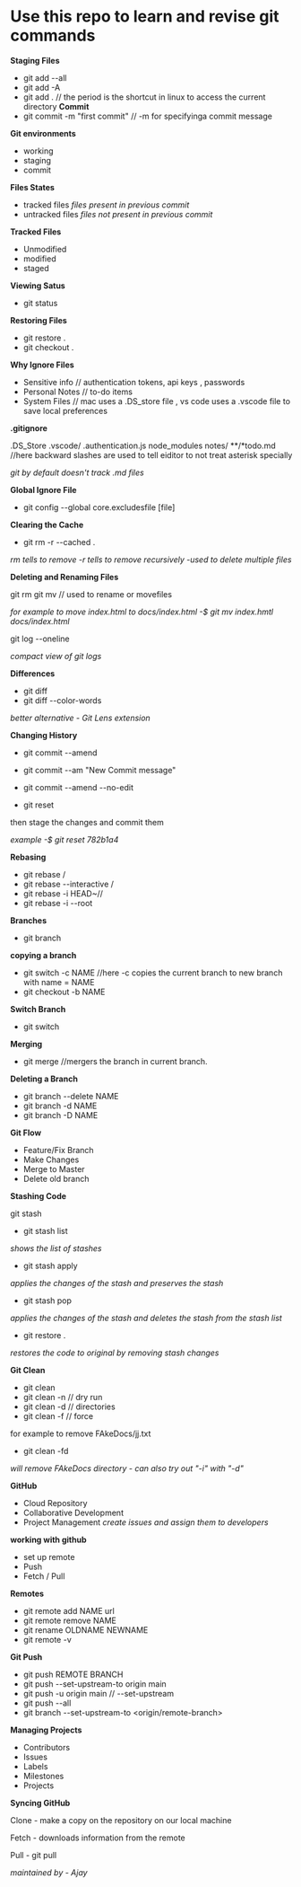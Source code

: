 # Use this repo to learn and revise git commands

**Staging Files**

- git add --all
- git add -A
- git add .
  // the period is the shortcut in linux to access the current directory
  **Commit**
- git commit -m "first commit" // -m for specifyinga commit message

**Git environments**

- working
- staging
- commit

**Files States**

- tracked files _files present in previous commit_
- untracked files _files not present in previous commit_

**Tracked Files**

- Unmodified
- modified
- staged

**Viewing Satus**

- git status

**Restoring Files**

- git restore .
- git checkout .

**Why Ignore Files**

- Sensitive info // authentication tokens, api keys , passwords
- Personal Notes // to-do items
- System Files // mac uses a .DS_store file , vs code uses a .vscode file to save local preferences

**.gitignore**

.DS_Store
.vscode/
.authentication.js
node_modules
notes/
\*\*/\*todo.md //here backward slashes are used to tell eiditor to not treat asterisk specially

_git by default doesn't track .md files_

**Global Ignore File**

- git config --global core.excludesfile [file]

**Clearing the Cache**

- git rm -r --cached .

_rm tells to remove -r tells to remove recursively -used to delete multiple files_

**Deleting and Renaming Files**

git rm <file-name>
git mv <file-name> <new-file-name> // used to rename or movefiles

_for example to move index.html to docs/index.html -$ git mv index.hmtl docs/index.html_

git log --oneline

_compact view of git logs_

**Differences**

- git diff
- git diff --color-words

_better alternative - Git Lens extension_

**Changing History**

- git commit --amend
- git commit --am "New Commit message"
- git commit --amend --no-edit

- git reset <sha1 of previous commit>

then stage the changes
and commit them

_example -$ git reset 782b1a4_

**Rebasing**

- git rebase <branch>/<commit>
- git rebase --interactive <branch>/<commit>
- git rebase -i HEAD~//
- git rebase -i --root

**Branches**

- git branch

**copying a branch**

- git switch -c NAME //here -c copies the current branch to new branch with name = NAME
- git checkout -b NAME

**Switch Branch**

- git switch <branch-name>

**Merging**

- git merge <branch-name> //mergers the <branch-name> branch in current branch.

**Deleting a Branch**

- git branch --delete NAME
- git branch -d NAME
- git branch -D NAME

**Git Flow**

- Feature/Fix Branch
- Make Changes
- Merge to Master
- Delete old branch

**Stashing Code**

git stash

- git stash list

_shows the list of stashes_

- git stash apply

_applies the changes of the stash and preserves the stash_

- git stash pop

_applies the changes of the stash and deletes the stash from the stash list_

- git restore .

_restores the code to original by removing stash changes_

**Git Clean**

- git clean
- git clean -n // dry run
- git clean -d // directories
- git clean -f // force

for example to remove FAkeDocs/jj.txt

- git clean -fd

_will remove FAkeDocs directory - can also try out "-i" with "-d"_

**GitHub**

- Cloud Repository
- Collaborative Development
- Project Management
  _create issues and assign them to developers_

**working with github**

- set up remote
- Push
- Fetch / Pull

**Remotes**

- git remote add NAME url
- git remote remove NAME
- git rename OLDNAME NEWNAME
- git remote -v

**Git Push**

- git push REMOTE BRANCH
- git push --set-upstream-to origin main
- git push -u origin main // --set-upstream
- git push --all
- git branch --set-upstream-to <origin/remote-branch>

**Managing Projects**

- Contributors
- Issues
- Labels
- Milestones
- Projects

**Syncing GitHub**

Clone - make a copy on the repository on our local machine

Fetch - downloads information from the remote

Pull - git pull

_maintained by - Ajay_
